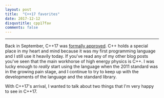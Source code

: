 ```yaml
---
layout: post
title:  "C++17 favorites"
date: 2017-12-12
disqustitle: cpp17fav
comments: false
---
```


------

Back in September, C++17 was [formally
approved](https://herbsutter.com/2017/09/06/c17-is-formally-approved/). C++
holds a special place in my heart and mind because it was my first
programming language and I still use it heavily today. If you've read
any of my other blog posts you've seen that the main workhorse of high
energy physics is C++. I was lucky enough to _really_ start using the
language when the 2011 standard was in the growing pain stage, and I
continue to try to keep up with the developments of the language and
the standard library.

With C++17's arrival, I wanted to talk about two things that I'm very
happy to see in C++17.

